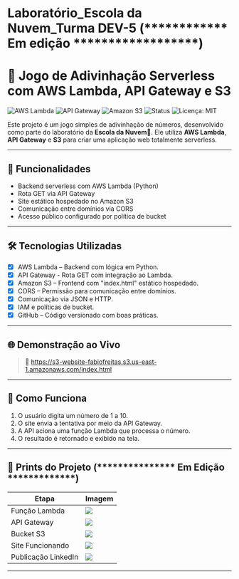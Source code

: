# Laboratório_Escola da Nuvem_Turma DEV-5 (************ Em edição ******************)

# 🎯 Jogo de Adivinhação Serverless com AWS Lambda, API Gateway e S3

![AWS Lambda](https://img.shields.io/badge/AWS-Lambda-orange?logo=amazon-aws)
![API Gateway](https://img.shields.io/badge/AWS-API--Gateway-blue?logo=amazon-aws)
![Amazon S3](https://img.shields.io/badge/AWS-S3-red?logo=amazon-aws)
![Status](https://img.shields.io/badge/Status-Concluído-brightgreen)
![Licença: MIT](https://img.shields.io/badge/Licença-MIT-yellow.svg)

Este projeto é um jogo simples de adivinhação de números, desenvolvido como parte do laboratório da **Escola da Nuvem💙**. Ele utiliza **AWS Lambda**, **API Gateway** e **S3** para criar uma aplicação web totalmente serverless.

---

## 🧠 Funcionalidades

- Backend serverless com AWS Lambda (Python)
- Rota GET via API Gateway
- Site estático hospedado no Amazon S3
- Comunicação entre domínios via CORS
- Acesso público configurado por política de bucket

---

## 🛠️ Tecnologias Utilizadas

- [x] AWS Lambda – Backend com lógica em Python.
- [x] API Gateway - Rota GET com integração ao Lambda.
- [x] Amazon S3 – Frontend com "index.html" estático hospedado.
- [x] CORS – Permissão para comunicação entre domínios.
- [x] Comunicação via JSON e HTTP.
- [x] IAM e políticas de bucket.
- [x] GitHub – Código versionado com boas práticas.

---

## 🌐 Demonstração ao Vivo

> 🔗 https://s3-website-fabiofreitas.s3.us-east-1.amazonaws.com/index.html

---

## 🚀 Como Funciona

1. O usuário digita um número de 1 a 10.
2. O site envia a tentativa por meio da API Gateway.
3. A API aciona uma função Lambda que processa o número.
4. O resultado é retornado e exibido na tela.

---

## 🧪 Prints do Projeto (***************   Em Edição *************)

| Etapa | Imagem |
|------|--------|
| Função Lambda | ![](prints/lambda.png) |
| API Gateway | ![](prints/api_gateway.png) |
| Bucket S3 | ![](prints/s3_bucket.png) |
| Site Funcionando | ![](prints/site_funcionando.png) |
| Publicação LinkedIn | ![](prints/linkedin_post.png) |

---
